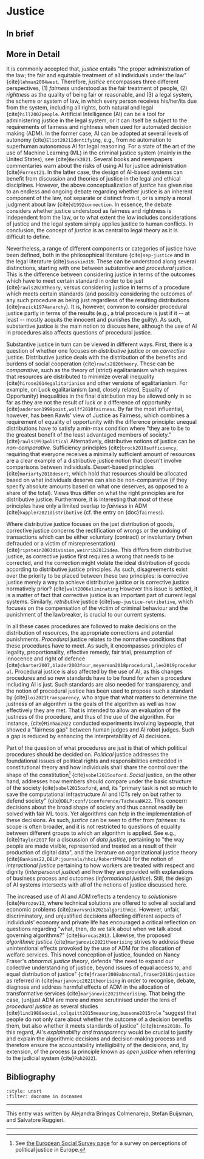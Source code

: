 # Justice

## In brief

## More in Detail

It is commonly accepted that, *justice* entails "the proper
administration of the law; the fair and equitable treatment of all
individuals under the law" {cite}`lehman2004west`. Therefore, *justice*
encompasses three different perspectives, (1) *fairness* understood as
the fair treatment of people, (2) *rightness* as the quality of being
fair or reasonable, and (3) a legal system, the scheme or system of law,
in which every person receives his/her/its due from the system,
including all rights, both natural and legal {cite}`hill2002people`.
Artificial Intelligence (AI) can be a tool for administering justice in
the legal system, or it can itself be subject to the requirements of
fairness and rightness when used for automated decision making (ADM). In
the former case, AI can be adopted at several levels of autonomy
{cite}`Eliot2021Identifying`, e.g., from no automation to superhuman
autonomous AI for legal reasoning. For a state of the art of the use of
Machine Learning (ML) in the criminal justice system (mainly in the
United States), see {cite}`Berk2021`. Several books and newspapers
commentaries warn about the risks of using AI for justice administration
{cite}`Forrest21`. In the latter case, the design of AI-based systems can
benefit from discussion and theories of justice in the legal and ethical
disciplines. However, the above conceptualization of *justice* has given
rise to an endless and ongoing debate regarding whether justice is an
inherent component of the law, not separate or distinct from it, or is
simply a moral judgment about law {cite}`d1992connection`. In essence, the
debate considers whether justice understood as fairness and rightness is
independent from the law, or to what extent the *law* includes
considerations of justice and the legal system simply applies justice to
human conflicts. In conclusion, the concept of *justice* is as central
to legal theory as it is difficult to define.

Nevertheless, a range of different components or categories of justice
have been defined, both in the philosophical literature {cite}`sep-justice`
and in the legal literature {cite}`Susskind19`. These can be understood along
several distinctions, starting with one between *substantive* and
*procedural* justice. This is the difference between considering justice
in terms of the outcomes which have to meet certain standard in order to
be just {cite}`rawls2020theory`, versus considering justice in terms of a
procedure which meets certain standards (and possibly considering the
outcomes of any such procedure as being just regardless of the resulting
distributions {cite}`nozick1974anarchy`). It is, however, common to consider
procedural justice partly in terms of the results (e.g., a trial
procedure is just if it -- at least -- mostly acquits the innocent and
punishes the guilty). As such, substantive justice is the main notion to
discuss here, although the use of AI in procedures also affects
questions of procedural justice.

Substantive justice in turn can be viewed in different ways. First,
there is a question of whether one focuses on *distributive* justice or
on *corrective* justice. Distributive justice deals with the
distribution of the benefits and burdens of social cooperation
{cite}`rawls2020theory`. These can be *comparative*, such as the theory of
(strict) egalitarianism which requires that resources are distributed to
minimize overall inequality {cite}`hirose2014egalitarianism` and other
versions of egalitarianism. For example, on Luck egalitarianism (and,
closely related, Equality of Opportunity) inequalities in the final
distribution may be allowed only in so far as they are not the result of
luck or a difference of opportunity
{cite}`anderson1999point,wolff2010fairness`. By far the most influential,
however, has been Rawls' view of Justice as Fairness, which combines a
requirement of equality of opportunity with the difference principle:
unequal distributions have to satisfy a min-max condition where "they
are to be to the greatest benefit of the least advantaged members of
society." {cite}`rawls1993political` Alternatively, distributive notions
of justice can be *non-comparative*. Sufficiency principles
{cite}`brock2018sufficiency`, requiring that everyone receives a minimally
sufficient amount of resources are a clear example of a distributive
justice notion that doesn't involve comparisons between individuals.
Desert-based principles {cite}`moriarty2018desert`, which hold that resources
should be allocated based on what individuals deserve can also be
non-comparative (if they specify absolute amounts based on what one
deserves, as opposed to a share of the total). Views thus differ on what
the right principles are for distributive justice. Furthermore, it is
interesting that most of these principles have only a limited overlap to
*fairness* in ADM {cite}`kuppler2021distributive` (cf. the entry on {doc}`fairness`).

Where distributive justice focuses on the just distribution of goods,
corrective justice concerns the rectification of wrongs or the undoing
of transactions which can be either voluntary (contract) or involuntary
(when defrauded or a victim of misrepresentation)
{cite}`ripstein2003division,weinrib2012idea`. This differs from
distributive justice, as corrective justice first requires a wrong that
needs to be corrected, and the correction might violate the ideal
distribution of goods according to distributive justice principles. As
such, disagreements exist over the priority to be placed between these
two principles: is corrective justice merely a way to achieve
distributive justice or is corrective justice normatively prior?
{cite}`walt2006eliminating` However this issue is settled, it is a matter of
fact that corrective justice is an important part of current legal
systems. Similarly, *retributive* justice {cite}`sep-justice-retributive`,
which focuses on the compensation of the victim of criminal behaviour
and the punishment of the lawbreaker, is crucial to our current systems.

In all these cases procedures are followed to make decisions on the
distribution of resources, the appropriate corrections and potential
punishments. *Procedural* justice relates to the normative conditions
that these procedures have to meet. As such, it encompasses principles
of legality, proportionality, effective remedy, fair trial, presumption
of innocence and right of defence
{cite}`charter2007,blader2003four,meyerson2018procedural,lee2019procedural`.
Procedural justice is also affected by the use of AI, as this changes
procedures and so new standards have to be found for when a procedure
including AI is just. Such standards are also needed for transparency,
and the notion of procedural justice has been used to propose such a
standard by {cite}`loi2021transparency`, who argue that what matters to
determine the justness of an algorithm is the goals of the algorithm as
well as how effectively they are met. That is intended to allow an
evaluation of the justness of the procedure, and thus of the use of the
algorithm. For instance, {cite}`Minhao2022` conducted experiments involving
laypeople, that showed a "fairness gap" between human judges and AI
robot judges. Such a gap is reduced by enhancing the interpretability of
AI decisions.

Part of the question of what procedures are just is that of which
political procedures should be decided on. *Political* justice addresses
the foundational issues of political rights and responsibilities
embedded in constitutional theory and how individuals shall share the
control over the shape of the constitution[^constitution] {cite}`sobel2015oxford`.
*Social* justice, on the other hand, addresses how members should
compare under the basic structure of the society {cite}`sobel2015oxford`,
and, its "primary task is not so much to save the computational
infrastructure AI and ICTs rely on but rather to defend society"
{cite}`DBLP:conf/iconference/TachevaNA22`. This concern decisions about the
broad shape of society and thus cannot readily be solved with fair ML
tools. Yet algorithms can help in the implementation of these decisions.
As such, *justice* can be seen to differ from *fairness*: its scope is
often broader, and it is not restricted to questions of equality between
different groups to which an algorithm is applied. See e.g.,
{cite}`Taylor2017` for a discussion of *data justice*, pertaining to "the way
people are made visible, represented and treated as a result of their
production of digital data", and the literature on organizational
justice theory {cite}`Bankins22,DBLP:journals/hhci/RobertPMKA20` for the
notion of *interactional justice* pertaining to how workers are treated
with respect and dignity (*interpersonal justice*) and how they are
provided with explanations of business process and outcomes
(*informational justice*). Still, the design of AI systems intersects
with all of the notions of justice discussed here.

The increased use of AI and ADM reflects a tendency to *solutionism*
{cite}`Morozov13`, where technical solutions are offered to solve all social
and economic problems {cite}`zavrvsnik2021algorithmic`. However, unfair,
discriminatory, and unjustified decisions affecting different aspects of
individuals' economy and private life has encouraged a critical
reflection on questions regarding "what, then, do we talk about when we
talk about governing algorithms?" {cite}`barocas2013`. Likewise, the
proposed *algorithmic justice* {cite}`marjanovic2021theorising` strives to
address these unintentional effects provoked by the use of ADM for the
allocation of welfare services. This novel conception of justice,
founded on Nancy Fraser's *abnormal justice theory*, defends "the need
to expand our collective understanding of justice, beyond issues of
equal access to, and equal distribution of justice"
{cite}`fraser2008abnormal,fraser2010injustice` as referred in
{cite}`marjanovic2021theorising` in order to recognise, debate,
diagnose and address harmful effects of ADM in the allocation of
transformative services {cite}`marjanovic2021theorising`. That being the
case, (un)just ADM are more and more scrutinised under the lens of
*procedural justice* as several studies
{cite}`lind1988social,colquitt2015measuring,bussone2015role` "suggest
that people do not only care about whether the outcome of a decision
benefits them, but also whether it meets standards of justice"
{cite}`binns2018s`. To this regard, AI's *explainability and
transparency* would be crucial to justify and explain the algorithmic
decisions and decision-making process and therefore ensure the
accountability intelligibility of the decisions, and, by extension, of
the process (a principle known as *open justice* when referring to the
judicial system {cite}`Pah2022`).

## Bibliography

```{bibliography}
:style: unsrt
:filter: docname in docnames
```

---

This entry was written by Alejandra Bringas Colmenarejo, Stefan Buijsman, and Salvatore Ruggieri.

---

[^constitution]: See <a href="https://www.europeansocialsurvey.org/data/themes.html?t=justfair" target=_blank>the European Social Survey page</a> for a survey on
perceptions of political justice in Europe.


